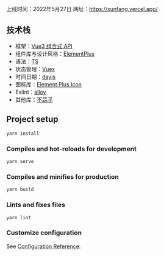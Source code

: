 上线时间：2022年5月27日
网址：https://xunfang.vercel.app/

## 技术栈
- 框架：[Vue3 组合式 API](https://v3.cn.vuejs.org/)
- 组件库与设计风格：[ElementPlus](https://element-plus.org/zh-CN/)
- 语法：[TS](https://www.typescriptlang.org/docs/handbook/intro.html)
- 状态管理：[Vuex](https://vuex.vuejs.org/)
- 时间日期：[dayjs](https://dayjs.fenxianglu.cn/)
- 图标库：[Element Plus Icon](https://element-plus.org/zh-CN/component/icon.html)
- Eslint：[alloy](https://github.com/AlloyTeam/eslint-config-alloy)
- 其他库：[不蒜子](https://busuanzi.ibruce.info/)

## Project setup
```
yarn install
```

### Compiles and hot-reloads for development
```
yarn serve
```

### Compiles and minifies for production
```
yarn build
```

### Lints and fixes files
```
yarn lint
```

### Customize configuration
See [Configuration Reference](https://cli.vuejs.org/config/).
